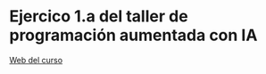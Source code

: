 # Ejercico 1.a del taller de programación aumentada con IA

[Web del curso](https://doble.io/es/courses/ai-enhanced-coding)

